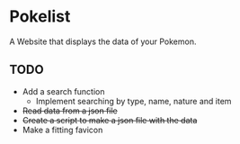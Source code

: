 # Pokelist
A Website that displays the data of your Pokemon.

## TODO
* Add a search function
  * Implement searching by type, name, nature and item
* ~~Read data from a json file~~
* ~~Create a script to make a json file with the data~~
* Make a fitting favicon
